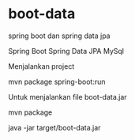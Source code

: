 # boot-data
spring boot dan spring data jpa

Spring Boot
Spring Data JPA
MySql

Menjalankan project 

mvn package spring-boot:run

Untuk menjalankan file boot-data.jar

mvn package

java -jar target/boot-data.jar



